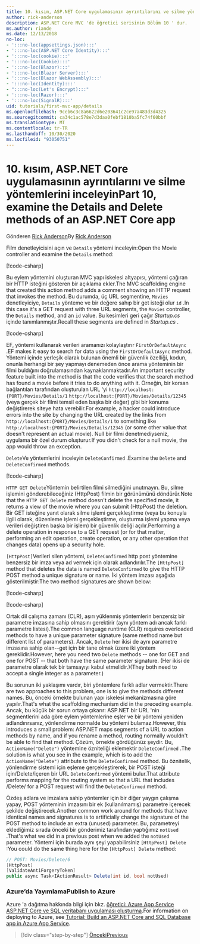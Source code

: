 ```yaml
---
title: 10. kısım, ASP.NET Core uygulamasının ayrıntılarını ve silme yöntemlerini inceleyin
author: rick-anderson
description: ASP.NET Core MVC 'de öğretici serisinin Bölüm 10 ' dur.
ms.author: riande
ms.date: 12/13/2018
no-loc:
- ':::no-loc(appsettings.json):::'
- ':::no-loc(ASP.NET Core Identity):::'
- ':::no-loc(cookie):::'
- ':::no-loc(Cookie):::'
- ':::no-loc(Blazor):::'
- ':::no-loc(Blazor Server):::'
- ':::no-loc(Blazor WebAssembly):::'
- ':::no-loc(Identity):::'
- ":::no-loc(Let's Encrypt):::"
- ':::no-loc(Razor):::'
- ':::no-loc(SignalR):::'
uid: tutorials/first-mvc-app/details
ms.openlocfilehash: 9ceb6c3c8a6622d6e203641c2ce97a483d3d4325
ms.sourcegitcommit: ca34c1ac578e7d3daa0febf1810ba5fc74f60bbf
ms.translationtype: MT
ms.contentlocale: tr-TR
ms.lasthandoff: 10/30/2020
ms.locfileid: "93050751"
---
```

# <a name="part-10-examine-the-details-and-delete-methods-of-an-aspnet-core-app"></a><span data-ttu-id="d7a84-103">10. kısım, ASP.NET Core uygulamasının ayrıntılarını ve silme yöntemlerini inceleyin</span><span class="sxs-lookup"><span data-stu-id="d7a84-103">Part 10, examine the Details and Delete methods of an ASP.NET Core app</span></span>

<span data-ttu-id="d7a84-104">Gönderen [Rick Anderson](https://twitter.com/RickAndMSFT)</span><span class="sxs-lookup"><span data-stu-id="d7a84-104">By [Rick Anderson](https://twitter.com/RickAndMSFT)</span></span>

<span data-ttu-id="d7a84-105">Film denetleyicisini açın ve `Details` yöntemi inceleyin:</span><span class="sxs-lookup"><span data-stu-id="d7a84-105">Open the Movie controller and examine the `Details` method:</span></span>

[!code-csharp[](start-mvc/sample/MvcMovie22/Controllers/MoviesController.cs?name=snippet_details)]

<span data-ttu-id="d7a84-106">Bu eylem yöntemini oluşturan MVC yapı iskelesi altyapısı, yöntemi çağıran bir HTTP isteğini gösteren bir açıklama ekler.</span><span class="sxs-lookup"><span data-stu-id="d7a84-106">The MVC scaffolding engine that created this action method adds a comment showing an HTTP request that invokes the method.</span></span> <span data-ttu-id="d7a84-107">Bu durumda, üç URL segmentine, `Movies` denetleyiciye, `Details` yönteme ve bir değere sahıp bir get isteği olur `id` .</span><span class="sxs-lookup"><span data-stu-id="d7a84-107">In this case it's a GET request with three URL segments, the `Movies` controller, the `Details` method, and an `id` value.</span></span> <span data-ttu-id="d7a84-108">Bu kesimleri geri çağır *Startup.cs* içinde tanımlanmıştır.</span><span class="sxs-lookup"><span data-stu-id="d7a84-108">Recall these segments are defined in *Startup.cs* .</span></span>

[!code-csharp[](start-mvc/sample/MvcMovie3/Startup.cs?highlight=5&name=snippet_1)]

<span data-ttu-id="d7a84-109">EF, yöntemi kullanarak verileri aramanızı kolaylaştırır `FirstOrDefaultAsync` .</span><span class="sxs-lookup"><span data-stu-id="d7a84-109">EF makes it easy to search for data using the `FirstOrDefaultAsync` method.</span></span> <span data-ttu-id="d7a84-110">Yöntemi içinde yerleşik olarak bulunan önemli bir güvenlik özelliği, kodun, onunla herhangi bir şey yapmayı denemeden önce arama yönteminin bir filmi buldığını doğrulamasından kaynaklanmaktadır.</span><span class="sxs-lookup"><span data-stu-id="d7a84-110">An important security feature built into the method is that the code verifies that the search method has found a movie before it tries to do anything with it.</span></span> <span data-ttu-id="d7a84-111">Örneğin, bir korsan bağlantıları tarafından oluşturulan URL 'yi `http://localhost:{PORT}/Movies/Details/1`  `http://localhost:{PORT}/Movies/Details/12345` (veya gerçek bir filmi temsil eden başka bir değer) gibi bir konuma değiştirerek siteye hata verebilir.</span><span class="sxs-lookup"><span data-stu-id="d7a84-111">For example, a hacker could introduce errors into the site by changing the URL created by the links from `http://localhost:{PORT}/Movies/Details/1` to something like  `http://localhost:{PORT}/Movies/Details/12345` (or some other value that doesn't represent an actual movie).</span></span> <span data-ttu-id="d7a84-112">Null bir filmi denetmediyseniz, uygulama bir özel durum oluşturur.</span><span class="sxs-lookup"><span data-stu-id="d7a84-112">If you didn't check for a null movie, the app would throw an exception.</span></span>

<span data-ttu-id="d7a84-113">`Delete`Ve yöntemlerini inceleyin `DeleteConfirmed` .</span><span class="sxs-lookup"><span data-stu-id="d7a84-113">Examine the `Delete` and `DeleteConfirmed` methods.</span></span>

[!code-csharp[](start-mvc/sample/MvcMovie22/Controllers/MoviesController.cs?name=snippet_delete)]

<span data-ttu-id="d7a84-114">`HTTP GET Delete`Yöntemin belirtilen filmi silmediğini unutmayın. Bu, silme işlemini gönderebileceğiniz (HttpPost) filmin bir görünümünü döndürür.</span><span class="sxs-lookup"><span data-stu-id="d7a84-114">Note that the `HTTP GET Delete` method doesn't delete the specified movie, it returns a view of the movie where you can submit (HttpPost) the deletion.</span></span> <span data-ttu-id="d7a84-115">Bir GET isteğine yanıt olarak silme işlemi gerçekleştirme (veya bu konuyla ilgili olarak, düzenleme işlemi gerçekleştirme, oluşturma işlemi yapma veya verileri değiştiren başka bir işlem) bir güvenlik deliği açılır.</span><span class="sxs-lookup"><span data-stu-id="d7a84-115">Performing a delete operation in response to a GET request (or for that matter, performing an edit operation, create operation, or any other operation that changes data) opens up a security hole.</span></span>

<span data-ttu-id="d7a84-116">`[HttpPost]`Verileri silen yöntemi, `DeleteConfirmed` http post yöntemine benzersiz bir imza veya ad vermek için olarak adlandırılır.</span><span class="sxs-lookup"><span data-stu-id="d7a84-116">The `[HttpPost]` method that deletes the data is named `DeleteConfirmed` to give the HTTP POST method a unique signature or name.</span></span> <span data-ttu-id="d7a84-117">İki yöntem imzası aşağıda gösterilmiştir:</span><span class="sxs-lookup"><span data-stu-id="d7a84-117">The two method signatures are shown below:</span></span>

[!code-csharp[](start-mvc/sample/MvcMovie/Controllers/MoviesController.cs?name=snippet_delete2)]

[!code-csharp[](start-mvc/sample/MvcMovie/Controllers/MoviesController.cs?name=snippet_delete3)]

<span data-ttu-id="d7a84-118">Ortak dil çalışma zamanı (CLR), aşırı yüklenmiş yöntemlerin benzersiz bir parametre imzasına sahip olmasını gerektirir (aynı yöntem adı ancak farklı parametre listesi).</span><span class="sxs-lookup"><span data-stu-id="d7a84-118">The common language runtime (CLR) requires overloaded methods to have a unique parameter signature (same method name but different list of parameters).</span></span> <span data-ttu-id="d7a84-119">Ancak, `Delete` her ikisi de aynı parametre imzasına sahip olan--get için bir tane olmak üzere iki yöntem gereklidir.</span><span class="sxs-lookup"><span data-stu-id="d7a84-119">However, here you need two `Delete` methods -- one for GET and one for POST -- that both have the same parameter signature.</span></span> <span data-ttu-id="d7a84-120">(Her ikisi de parametre olarak tek bir tamsayıyı kabul etmelidir.)</span><span class="sxs-lookup"><span data-stu-id="d7a84-120">(They both need to accept a single integer as a parameter.)</span></span>

<span data-ttu-id="d7a84-121">Bu sorunun iki yaklaşımı vardır, biri yöntemlere farklı adlar vermektir.</span><span class="sxs-lookup"><span data-stu-id="d7a84-121">There are two approaches to this problem, one is to give the methods different names.</span></span> <span data-ttu-id="d7a84-122">Bu, önceki örnekte bulunan yapı iskelesi mekanizmasına göre yapılır.</span><span class="sxs-lookup"><span data-stu-id="d7a84-122">That's what the scaffolding mechanism did in the preceding example.</span></span> <span data-ttu-id="d7a84-123">Ancak, bu küçük bir sorun ortaya çıkarır: ASP.NET bir URL 'nin segmentlerini ada göre eylem yöntemlerine eşler ve bir yöntemi yeniden adlandırırsanız, yönlendirme normalde bu yöntemi bulamaz.</span><span class="sxs-lookup"><span data-stu-id="d7a84-123">However, this introduces a small problem: ASP.NET maps segments of a URL to action methods by name, and if you rename a method, routing normally wouldn't be able to find that method.</span></span> <span data-ttu-id="d7a84-124">Çözüm, örnekte gördüğünüz şeydir. Bu, `ActionName("Delete")` yöntemine özniteliği eklemektir `DeleteConfirmed` .</span><span class="sxs-lookup"><span data-stu-id="d7a84-124">The solution is what you see in the example, which is to add the `ActionName("Delete")` attribute to the `DeleteConfirmed` method.</span></span> <span data-ttu-id="d7a84-125">Bu öznitelik, yönlendirme sistemi için eşleme gerçekleştirerek, bir POST isteği için/Delete/içeren bir URL `DeleteConfirmed` yöntemi bulur.</span><span class="sxs-lookup"><span data-stu-id="d7a84-125">That attribute performs mapping for the routing system so that a URL that includes /Delete/ for a POST request will find the `DeleteConfirmed` method.</span></span>

<span data-ttu-id="d7a84-126">Özdeş adlara ve imzalara sahip yöntemler için bir diğer yaygın çalışma yapay, POST yönteminin imzasını bir ek (kullanılmamış) parametre içerecek şekilde değiştirecek.</span><span class="sxs-lookup"><span data-stu-id="d7a84-126">Another common work around for methods that have identical names and signatures is to artificially change the signature of the POST method to include an extra (unused) parameter.</span></span> <span data-ttu-id="d7a84-127">Bu, parametreyi eklediğimiz sırada önceki bir gönderimiz tarafından yaptığımız `notUsed` .</span><span class="sxs-lookup"><span data-stu-id="d7a84-127">That's what we did in a previous post when we added the `notUsed` parameter.</span></span> <span data-ttu-id="d7a84-128">Yöntemi için burada aynı şeyi yapabilirsiniz `[HttpPost] Delete` :</span><span class="sxs-lookup"><span data-stu-id="d7a84-128">You could do the same thing here for the `[HttpPost] Delete` method:</span></span>

```csharp
// POST: Movies/Delete/6
[HttpPost]
[ValidateAntiForgeryToken]
public async Task<IActionResult> Delete(int id, bool notUsed)
```

### <a name="publish-to-azure"></a><span data-ttu-id="d7a84-129">Azure’da Yayımlama</span><span class="sxs-lookup"><span data-stu-id="d7a84-129">Publish to Azure</span></span>

<span data-ttu-id="d7a84-130">Azure 'a dağıtma hakkında bilgi için bkz. [öğretici: Azure App Service ASP.NET Core ve SQL veritabanı uygulaması oluşturma](/azure/app-service/tutorial-dotnetcore-sqldb-app).</span><span class="sxs-lookup"><span data-stu-id="d7a84-130">For information on deploying to Azure, see [Tutorial: Build an ASP.NET Core and SQL Database app in Azure App Service](/azure/app-service/tutorial-dotnetcore-sqldb-app).</span></span>

> [!div class="step-by-step"]
> [<span data-ttu-id="d7a84-131">Önceki</span><span class="sxs-lookup"><span data-stu-id="d7a84-131">Previous</span></span>](validation.md)
